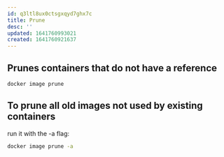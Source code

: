 ```yaml
---
id: q3ltl8ux0ctsgxqyd7ghx7c
title: Prune
desc: ''
updated: 1641760993021
created: 1641760921637
---
```


## Prunes containers that do not have a reference

```bash
docker image prune
```

## To prune all old images not used by existing containers

run it with the -a flag:

```bash
docker image prune -a
```
